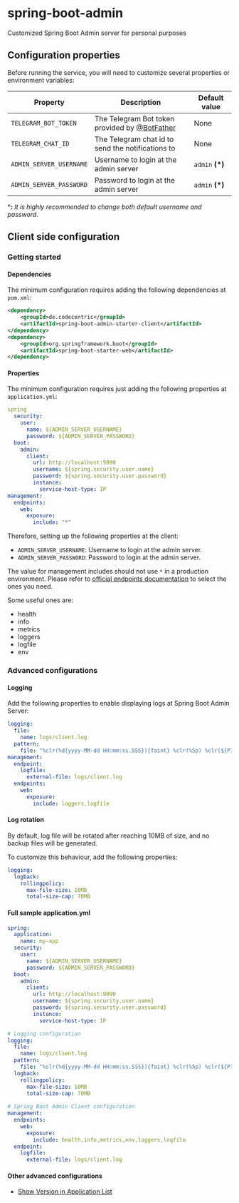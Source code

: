 # spring-boot-admin
Customized Spring Boot Admin server for personal purposes

## Configuration properties

Before running the service, you will need to customize several properties or environment variables:

Property | Description | Default value
--|--|--
``TELEGRAM_BOT_TOKEN`` | The Telegram Bot token provided by [@BotFather](https://t.me/botfather) | None
``TELEGRAM_CHAT_ID`` | The Telegram chat id to send the notifications to | None
``ADMIN_SERVER_USERNAME`` | Username to login at the admin server | ``admin`` **(*)**
``ADMIN_SERVER_PASSWORD`` | Password to login at the admin server | ``admin`` **(*)**

***:** *It is highly recommended to change both default username and password.*

## Client side configuration

### Getting started

#### Dependencies

The minimum configuration requires adding the following dependencies at ``pom.xml``:

```xml
<dependency>
	<groupId>de.codecentric</groupId>
	<artifactId>spring-boot-admin-starter-client</artifactId>
</dependency>
<dependency>
	<groupId>org.springframework.boot</groupId>
	<artifactId>spring-boot-starter-web</artifactId>
</dependency>
```

#### Properties

The minimum configuration requires just adding the following properties at ``application.yml``:

```yml
spring
  security:
    user:
      name: ${ADMIN_SERVER_USERNAME}
      password: ${ADMIN_SERVER_PASSWORD}
  boot:
    admin:
      client:
        url: http://localhost:9090
        username: ${spring.security.user.name}
        password: ${spring.security.user.password}
        instance:
          service-host-type: IP
management:
  endpoints:
    web:
      exposure:
        include: "*"
```

Therefore, setting up the following properties at the client:
- ``ADMIN_SERVER_USERNAME``: Username to login at the admin server.
- ``ADMIN_SERVER_PASSWORD``: Password to login at the admin server.

The value for management includes should not use ``*`` in a production environment. Please refer to [official endpoints documentation](https://docs.spring.io/spring-boot/docs/2.7.4/reference/html/actuator.html#actuator.endpoints) to select the ones you need.

Some useful ones are:
- health
- info
- metrics
- loggers
- logfile
- env


### Advanced configurations

#### Logging

Add the following properties to enable displaying logs at Spring Boot Admin Server:

```yml
logging:
  file:
    name: logs/client.log
  pattern:
    file: "%clr(%d{yyyy-MM-dd HH:mm:ss.SSS}){faint} %clr(%5p) %clr(${PID}){magenta} %clr(---){faint} %clr([%15.15t]){faint} %clr(%-40.40logger{39}){cyan} %clr(:){faint} %m%n%wEx"
management:
  endpoint:
    logfile:
      external-file: logs/client.log
  endpoints:
    web:
      exposure:
        include: loggers,logfile
```


#### Log rotation

By default, log file will be rotated after reaching 10MB of size, and no backup files will be generated.

To customize this behaviour, add the following properties:

```yml
logging:
  logback:
    rollingpolicy:
      max-file-size: 10MB
      total-size-cap: 70MB
```

#### Full sample application.yml

```yml
spring:
  application:
    name: my-app
  security:
    user:
      name: ${ADMIN_SERVER_USERNAME}
      password: ${ADMIN_SERVER_PASSWORD}
  boot:
    admin:
      client:
        url: http://localhost:9090
        username: ${spring.security.user.name}
        password: ${spring.security.user.password}
        instance:
          service-host-type: IP

# Logging configuration
logging:
  file:
    name: logs/client.log
  pattern:
    file: "%clr(%d{yyyy-MM-dd HH:mm:ss.SSS}){faint} %clr(%5p) %clr(${PID}){magenta} %clr(---){faint} %clr([%15.15t]){faint} %clr(%-40.40logger{39}){cyan} %clr(:){faint} %m%n%wEx"
  logback:
    rollingpolicy:
      max-file-size: 10MB
      total-size-cap: 70MB
      
# Spring Boot Admin Client configuration
management:
  endpoints:
    web:
      exposure:
        include: health,info,metrics,env,loggers,logfile
  endpoint:
    logfile:
      external-file: logs/client.log
```

#### Other advanced configurations

- [Show Version in Application List](https://codecentric.github.io/spring-boot-admin/current/#show-version-in-application-list)
